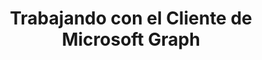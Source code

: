 ---
title: "Trabajando con el Cliente de Microsoft Graph"
url: /es/net/trabajando-con-el-cliente-de-microsoft-graph/
weight: 85
type: docs
---